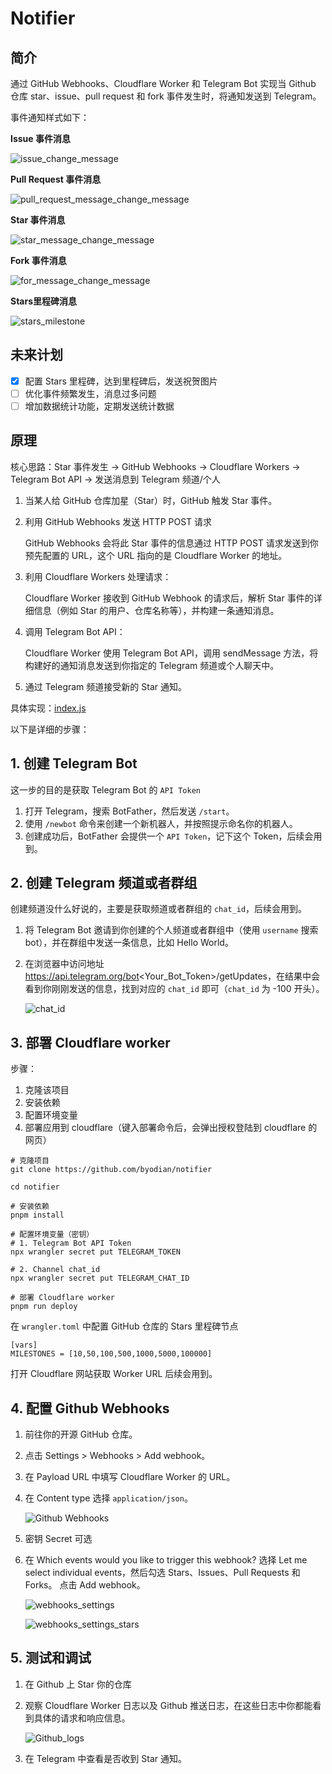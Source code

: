 # Notifier

## 简介
通过 GitHub Webhooks、Cloudflare Worker 和 Telegram Bot 实现当 Github 仓库 star、issue、pull request 和 fork 事件发生时，将通知发送到 Telegram。

事件通知样式如下：

**Issue 事件消息**

![issue_change_message](./docs/message_issue.jpg)

**Pull Request 事件消息**

![pull_request_message_change_message](./docs/message_pull_request.jpg)


**Star 事件消息**

![star_message_change_message](./docs/message_star.jpg)

**Fork 事件消息**

![for_message_change_message](./docs/message_fork.jpg)

**Stars里程碑消息**

![stars_milestone](./docs/milestone.jpeg)

## 未来计划
- [x] 配置 Stars 里程碑，达到里程碑后，发送祝贺图片
- [ ] 优化事件频繁发生，消息过多问题
- [ ] 增加数据统计功能，定期发送统计数据

## 原理
核心思路：Star 事件发生 → GitHub Webhooks → Cloudflare Workers → Telegram Bot API → 发送消息到 Telegram 频道/个人

1. 当某人给 GitHub 仓库加星（Star）时，GitHub 触发 Star 事件。

2. 利用 GitHub Webhooks 发送 HTTP POST 请求

    GitHub Webhooks 会将此 Star 事件的信息通过 HTTP POST 请求发送到你预先配置的 URL，这个 URL 指向的是 Cloudflare Worker 的地址。

3. 利用 Cloudflare Workers 处理请求：

    Cloudflare Worker 接收到 GitHub Webhook 的请求后，解析 Star 事件的详细信息（例如 Star 的用户、仓库名称等），并构建一条通知消息。

4. 调用 Telegram Bot API：

    Cloudflare Worker 使用 Telegram Bot API，调用 sendMessage 方法，将构建好的通知消息发送到你指定的 Telegram 频道或个人聊天中。

5. 通过 Telegram 频道接受新的 Star 通知。

具体实现：[index.js](./src/index.js)

以下是详细的步骤：

## 1. 创建 Telegram Bot

这一步的目的是获取 Telegram Bot 的 `API Token`

1. 打开 Telegram，搜索 BotFather，然后发送 `/start`。
2. 使用 `/newbot` 命令来创建一个新机器人，并按照提示命名你的机器人。
3. 创建成功后，BotFather 会提供一个 `API Token`，记下这个 Token，后续会用到。

## 2. 创建 Telegram 频道或者群组

创建频道没什么好说的，主要是获取频道或者群组的 `chat_id`，后续会用到。

1. 将 Telegram Bot 邀请到你创建的个人频道或者群组中（使用 `username` 搜索 bot），并在群组中发送一条信息，比如 Hello World。
2. 在浏览器中访问地址 https://api.telegram.org/bot<Your_Bot_Token>/getUpdates，在结果中会看到你刚刚发送的信息，找到对应的 `chat_id` 即可（`chat_id` 为 -100 开头）。

    ![chat_id](./docs/chat_id.png)

## 3. 部署 Cloudflare worker

步骤：
1. 克隆该项目
2. 安装依赖
3. 配置环境变量
4. 部署应用到 cloudflare（键入部署命令后，会弹出授权登陆到 cloudflare 的网页）

```
# 克隆项目
git clone https://github.com/byodian/notifier

cd notifier

# 安装依赖
pnpm install

# 配置环境变量（密钥）
# 1. Telegram Bot API Token
npx wrangler secret put TELEGRAM_TOKEN

# 2. Channel chat_id
npx wrangler secret put TELEGRAM_CHAT_ID

# 部署 Cloudflare worker
pnpm run deploy
```

在 `wrangler.toml` 中配置 GitHub 仓库的 Stars 里程碑节点

```
[vars]
MILESTONES = [10,50,100,500,1000,5000,100000]
```

打开 Cloudflare 网站获取 Worker URL 后续会用到。

## 4. 配置 Github Webhooks

1. 前往你的开源 GitHub 仓库。
2. 点击 Settings > Webhooks > Add webhook。
3. 在 Payload URL 中填写 Cloudflare Worker 的 URL。
4. 在 Content type 选择 `application/json`。

    ![Github Webhooks](./docs/webhooks.png)
5. 密钥 Secret 可选
5. 在 Which events would you like to trigger this webhook? 选择 Let me select individual events，然后勾选 Stars、Issues、Pull Requests 和 Forks。
点击 Add webhook。

    ![webhooks_settings](./docs/webhooks_settings.png)

	![webhooks_settings_stars](./docs/webhooks_stars.png)

## 5. 测试和调试
1. 在 Github 上 Star 你的仓库

2. 观察 Cloudflare Worker 日志以及 Github 推送日志，在这些日志中你都能看到具体的请求和响应信息。

    ![Github_logs](./docs/delivery.png)

3. 在 Telegram 中查看是否收到 Star 通知。
